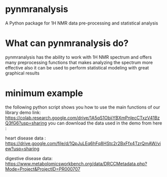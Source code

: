 # pynmranalysis
A Python package for 1H NMR data pre-processing and statistical analysis

# What can pynmranalysis do?
pynmranalysis has the ability to work with 1H NMR spectrum and offers many preprocessing functions that makes analyzing the spectrum more effective 
also it can be used to perform statistical modeling with great graphical results  

# minimum example

the following python script shows you how to use the main functions of our library 
demo link: https://colab.research.google.com/drive/1A5qS1ObiiYBXmPnlecCTxzV41BzQ3fG6?usp=sharing
you can download the data used in the demo from here : 

heart disease data : https://drive.google.com/file/d/1QpJuLEq6hFq8HStc2r2BxFfx4TzrQmAW/view?usp=sharing

digestive disease data:  https://www.metabolomicsworkbench.org/data/DRCCMetadata.php?Mode=Project&ProjectID=PR000707

